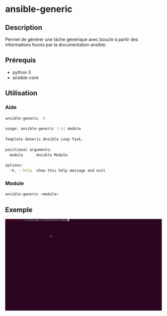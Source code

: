 # ansible-generic

## Description

Permet de générer une tâche générique avec boucle à partir des informations founis par la documentation ansible.

## Prérequis

- python 3
- ansible-core

## Utilisation 

### Aide

```bash
ansible-generic -h

usage: ansible-generic [-h] module

Template Generic Ansible Loop Task.

positional arguments:
  module      Ansible Module

options:
  -h, --help  show this help message and exit
```

### Module

```bash
ansible-generic <module>
```

## Exemple

![exemple d'utilisation](example.gif "Example")
